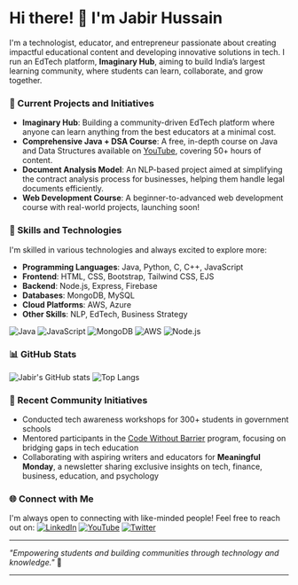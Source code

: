 # Hi there! 👋 I'm Jabir Hussain

I'm a technologist, educator, and entrepreneur passionate about creating impactful educational content and developing innovative solutions in tech. I run an EdTech platform, **Imaginary Hub**, aiming to build India’s largest learning community, where students can learn, collaborate, and grow together.

### 🚀 Current Projects and Initiatives
- **Imaginary Hub**: Building a community-driven EdTech platform where anyone can learn anything from the best educators at a minimal cost.
- **Comprehensive Java + DSA Course**: A free, in-depth course on Java and Data Structures available on [YouTube](https://www.youtube.com/@ImaginaryHub), covering 50+ hours of content.
- **Document Analysis Model**: An NLP-based project aimed at simplifying the contract analysis process for businesses, helping them handle legal documents efficiently.
- **Web Development Course**: A beginner-to-advanced web development course with real-world projects, launching soon!

### 🔧 Skills and Technologies
I'm skilled in various technologies and always excited to explore more:
- **Programming Languages**: Java, Python, C, C++, JavaScript
- **Frontend**: HTML, CSS, Bootstrap, Tailwind CSS, EJS
- **Backend**: Node.js, Express, Firebase
- **Databases**: MongoDB, MySQL
- **Cloud Platforms**: AWS, Azure
- **Other Skills**: NLP, EdTech, Business Strategy

![Java](https://img.shields.io/badge/Java-ED8B00?style=for-the-badge&logo=java&logoColor=white)
![JavaScript](https://img.shields.io/badge/JavaScript-323330?style=for-the-badge&logo=javascript&logoColor=F7DF1E)
![MongoDB](https://img.shields.io/badge/MongoDB-4EA94B?style=for-the-badge&logo=mongodb&logoColor=white)
![AWS](https://img.shields.io/badge/Amazon_AWS-232F3E?style=for-the-badge&logo=amazon-aws&logoColor=white)
![Node.js](https://img.shields.io/badge/Node.js-339933?style=for-the-badge&logo=nodedotjs&logoColor=white)

### 📊 GitHub Stats
![Jabir's GitHub stats](https://github-readme-stats.vercel.app/api?username=thejabirhussain&show_icons=true&theme=radical)
![Top Langs](https://github-readme-stats.vercel.app/api/top-langs/?username=thejabirhussain&layout=compact&theme=radical)

### 🌱 Recent Community Initiatives
- Conducted tech awareness workshops for 300+ students in government schools
- Mentored participants in the [Code Without Barrier](https://www.linkedin.com/company/code-without-barriers?trk=public_post_feed-actor-name) program, focusing on bridging gaps in tech education
- Collaborating with aspiring writers and educators for **Meaningful Monday**, a newsletter sharing exclusive insights on tech, finance, business, education, and psychology

### 🌐 Connect with Me
I'm always open to connecting with like-minded people! Feel free to reach out on:
[![LinkedIn](https://img.shields.io/badge/LinkedIn-0077B5?style=for-the-badge&logo=linkedin&logoColor=white)](https://www.linkedin.com/in/thejabirhussain/)
[![YouTube](https://img.shields.io/badge/YouTube-FF0000?style=for-the-badge&logo=youtube&logoColor=white)](https://www.youtube.com/@ImaginaryHub)
[![Twitter](https://img.shields.io/badge/Twitter-1DA1F2?style=for-the-badge&logo=twitter&logoColor=white)](https://twitter.com/yourhandle)

---

*"Empowering students and building communities through technology and knowledge."* 🚀

---

